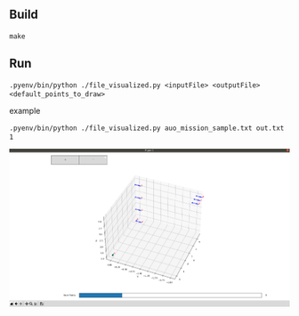 
## Build

```
make
```




## Run 
```
.pyenv/bin/python ./file_visualized.py <inputFile> <outputFile> <default_points_to_draw>
```
example
```
.pyenv/bin/python ./file_visualized.py auo_mission_sample.txt out.txt 1
```

![plot](./fig.png)